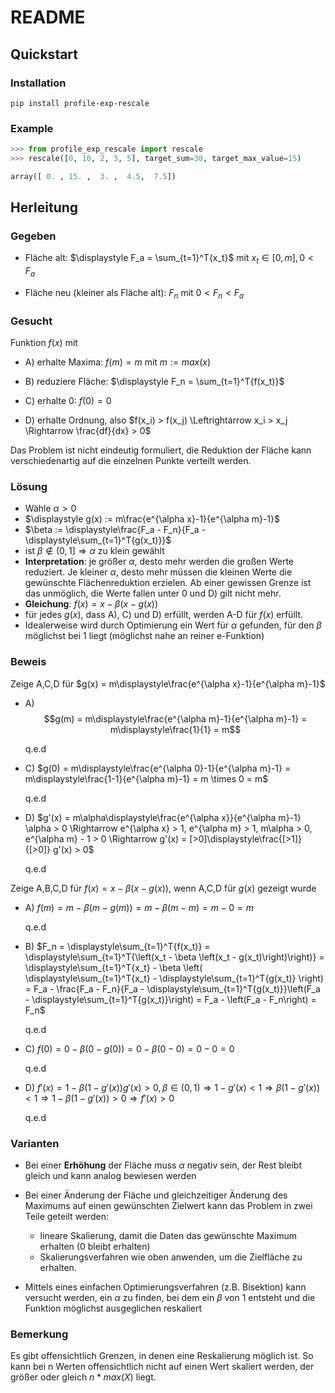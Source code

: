 # README

## Quickstart

### Installation

`pip install profile-exp-rescale`

### Example

```python
>>> from profile_exp_rescale import rescale
>>> rescale([0, 10, 2, 3, 5], target_sum=30, target_max_value=15)

array([ 0. , 15. ,  3. ,  4.5,  7.5])
```

## Herleitung

### Gegeben

- Fläche alt: $\displaystyle F_a = \sum_{t=1}^T{x_t}$ mit $x_t \in [0, m], 0 < F_a$

- Fläche neu (kleiner als Fläche alt): $F_n$ mit $0 < F_n < F_a$

### Gesucht

Funktion $f(x)$ mit

- A) erhalte Maxima: $f(m) = m$ mit $m := max(x)$

- B) reduziere Fläche: $\displaystyle F_n = \sum_{t=1}^T{f(x_t)}$

- C) erhalte 0: $f(0) = 0$

- D) erhalte Ordnung, also $f(x_i) > f(x_j) \Leftrightarrow x_i > x_j \Rightarrow \frac{df}{dx} > 0$

Das Problem ist nicht eindeutig formuliert, die Reduktion der Fläche kann verschiedenartig auf die einzelnen Punkte verteilt werden.

### Lösung

- Wähle $\alpha > 0$
- $\displaystyle g(x) := m\frac{e^{\alpha x}-1}{e^{\alpha m}-1}$
- $\beta := \displaystyle\frac{F_a - F_n}{F_a - \displaystyle\sum_{t=1}^T{g(x_t)}}$
- ist $\beta \notin (0,1] \Rightarrow \alpha$ zu klein gewählt
- **Interpretation**: je größer $\alpha$, desto mehr werden die großen Werte reduziert. Je kleiner $\alpha$, desto mehr müssen
  die kleinen Werte die gewünschte Flächenreduktion erzielen. Ab einer gewissen Grenze ist das unmöglich, die Werte fallen
  unter 0 und D) gilt nicht mehr.
- **Gleichung**: $f(x) = x - \beta \left(x - g(x)\right)$
- für jedes $g(x)$, dass A), C) und D) erfüllt, werden A-D für $f(x)$ erfüllt.
- Idealerweise wird durch Optimierung ein Wert für $\alpha$ gefunden, für den $\beta$ möglichst bei 1 liegt (möglichst nahe an reiner e-Funktion)

### Beweis

Zeige A,C,D für $g(x) = m\displaystyle\frac{e^{\alpha x}-1}{e^{\alpha m}-1}$

- A) $$g(m) =  
     m\displaystyle\frac{e^{\alpha m}-1}{e^{\alpha m}-1} =
     m\displaystyle\frac{1}{1} =
     m$$

  q.e.d

- C) $g(0) =
     m\displaystyle\frac{e^{\alpha 0}-1}{e^{\alpha m}-1} =
     m\displaystyle\frac{1-1}{e^{\alpha m}-1} =
     m \times 0 =
     m$

  q.e.d

- D) $g'(x) = m\alpha\displaystyle\frac{e^{\alpha x}}{e^{\alpha m}-1}
     \alpha > 0 \Rightarrow
     e^{\alpha x} > 1, e^{\alpha m} > 1, m\alpha > 0, e^{\alpha m} - 1 > 0 \Rightarrow
     g'(x) = [>0]\displaystyle\frac{[>1]}{[>0]}
     g'(x) > 0$

  q.e.d

Zeige A,B,C,D für $f(x) = x - \beta \left(x - g(x)\right)$, wenn A,C,D für $g(x)$ gezeigt wurde

- A) $f(m) =
     m - \beta \left(m - g(m)\right) =
     m - \beta \left(m - m\right)  =
     m - 0 =
     m$

  q.e.d

- B) $F_n =
     \displaystyle\sum_{t=1}^T{f(x_t)} =
     \displaystyle\sum_{t=1}^T{\left(x_t - \beta \left(x_t - g(x_t)\right)\right)} =
     \displaystyle\sum_{t=1}^T{x_t} - \beta \left( \displaystyle\sum_{t=1}^T{x_t} - \displaystyle\sum_{t=1}^T{g(x_t)} \right) =
     F_a - \frac{F_a - F_n}{F_a - \displaystyle\sum_{t=1}^T{g(x_t)}}\left(F_a - \displaystyle\sum_{t=1}^T{g(x_t)}\right) =
     F_a - \left(F_a - F_n\right) =
     F_n$

  q.e.d

- C) $f(0) =
     0 - \beta \left(0 - g(0)\right) =
     0 - \beta \left(0 - 0\right)  =
     0 - 0 =
     0$

  q.e.d

- D) $f'(x) = 1 - \beta \left(1 - g'(x)\right)
     g'(x) > 0, \beta \in (0,1) \Rightarrow
     1 - g'(x) < 1 \Rightarrow
     \beta \left(1 - g'(x)\right) < 1 \Rightarrow
     1 - \beta \left(1 - g'(x)\right) > 0 \Rightarrow
     f'(x) > 0$

  q.e.d

### Varianten

- Bei einer **Erhöhung** der Fläche muss $\alpha$ negativ sein, der Rest bleibt gleich und kann analog bewiesen werden
- Bei einer Änderung der Fläche und gleichzeitiger Änderung des Maximums auf einen gewünschten Zielwert kann das Problem in zwei Teile geteilt werden:

  - lineare Skalierung, damit die Daten das gewünschte Maximum erhalten (0 bleibt erhalten)
  - Skalierungsverfahren wie oben anwenden, um die Zielfläche zu erhalten.

- Mittels eines einfachen Optimierungsverfahren (z.B. Bisektion) kann versucht werden, ein $\alpha$ zu finden, bei dem ein $\beta$ von 1 entsteht und die Funktion möglichst ausgeglichen reskaliert

### Bemerkung

Es gibt offensichtlich Grenzen, in denen eine Reskalierung möglich ist. So kann bei n Werten offensichtlich nicht auf einen Wert skaliert werden, der größer oder gleich $n * max(X)$ liegt.

